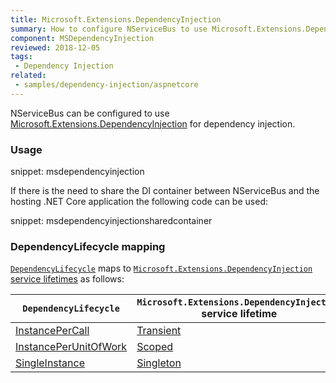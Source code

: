 ```yaml
---
title: Microsoft.Extensions.DependencyInjection
summary: How to configure NServiceBus to use Microsoft.Extensions.DependencyInjection for dependency injection.
component: MSDependencyInjection
reviewed: 2018-12-05
tags:
 - Dependency Injection
related:
 - samples/dependency-injection/aspnetcore
---
```


NServiceBus can be configured to use [Microsoft.Extensions.DependencyInjection](https://www.nuget.org/packages/Microsoft.Extensions.DependencyInjection/) for dependency injection.

### Usage

snippet: msdependencyinjection

If there is the need to share the DI container between NServiceBus and the hosting .NET Core application the following code can be used:

snippet: msdependencyinjectionsharedcontainer

### DependencyLifecycle mapping

[`DependencyLifecycle`](/nservicebus/dependency-injection/#dependency-lifecycle) maps to [`Microsoft.Extensions.DependencyInjection` service lifetimes](https://docs.microsoft.com/en-us/aspnet/core/fundamentals/dependency-injection?view=aspnetcore-2.2) as follows:

| `DependencyLifecycle`                                                                                             | `Microsoft.Extensions.DependencyInjection` service lifetime                                                                                                        |
|-----------------------------------------------------------------------------------------------------------------|---------------------------------------------------------------------------------------------------------------------------|
| [InstancePerCall](/nservicebus/dependency-injection/#dependency-lifecycle-instance-per-call) | [Transient](https://docs.microsoft.com/en-us/aspnet/core/fundamentals/dependency-injection?#service-lifetimes)         |
| [InstancePerUnitOfWork](/nservicebus/dependency-injection/#dependency-lifecycle-instance-per-unit-of-work)                    | [Scoped](https://docs.microsoft.com/en-us/aspnet/core/fundamentals/dependency-injection?#service-lifetimes) |
| [SingleInstance](/nservicebus/dependency-injection/#dependency-lifecycle-single-instance)                                  | [Singleton](https://docs.microsoft.com/en-us/aspnet/core/fundamentals/dependency-injection?#service-lifetimes)                          |
